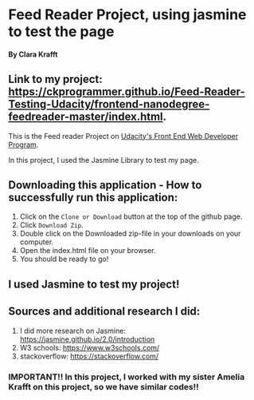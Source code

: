 # Feed Reader Project, using jasmine to test the page
#### By Clara Krafft
## Link to my project: https://ckprogrammer.github.io/Feed-Reader-Testing-Udacity/frontend-nanodegree-feedreader-master/index.html.

This is the Feed reader Project on [Udacity's Front End Web Developer Program](https://eu.udacity.com/course/front-end-web-developer-nanodegree--nd001).

In this project, I used the Jasmine Library to test my page.

## Downloading this application - How to successfully run this application:
1. Click on the ```Clone or Download``` button at the top of the github page.
2. Click ```Download Zip```.
3. Double click on the Downloaded zip-file in your downloads on your computer.
4. Open the index.html file on your browser.
5. You should be ready to go!

## I used Jasmine to test my project!

## Sources and additional research I did:
1. I did more research on Jasmine: https://jasmine.github.io/2.0/introduction
2. W3 schools: https://www.w3schools.com/
3. stackoverflow: https://stackoverflow.com/

### IMPORTANT!! In this project, I worked with my sister Amelia Krafft on this project, so we have similar codes!!
